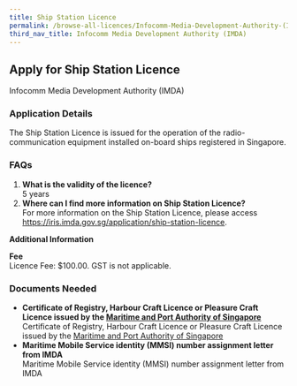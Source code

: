 ```yaml
---
title: Ship Station Licence
permalink: /browse-all-licences/Infocomm-Media-Development-Authority-(IMDA)/Ship-Station-Licence
third_nav_title: Infocomm Media Development Authority (IMDA)
---
```


## Apply for Ship Station Licence

Infocomm Media Development Authority (IMDA)

<!-- {% include button.html text="Apply on GoBusiness Dashboard" src="https://dashboard.gobusiness.gov.sg/task-details/shipstation" type="primary" %} -->

<H3>Application Details</H3>

<p>The Ship Station Licence is issued for the operation of the radio-communication equipment installed on-board ships registered in Singapore.
</p>


<h3>FAQs</h3>
<ol>
    <li>
        <strong>What is the validity of the licence?</strong>
        <br>5 years
    </li>
    <li>
        <strong>Where can I find more information on Ship Station Licence?</strong>
        <br>For more information on the Ship Station Licence, please access <a href="https://iris.imda.gov.sg/application/ship-station-licence" target="_blank" rel="noopener">https://iris.imda.gov.sg/application/ship-station-licence</a>.
    </li>
</ol>

<strong>Additional Information</strong>

<p>
    <strong>Fee</strong>
    <br>Licence Fee: $100.00. GST is not applicable.
</p>

<H3>Documents Needed</H3>

<ul>
    <li>
        <strong>Certificate of Registry, Harbour Craft Licence or Pleasure Craft Licence issued by the <a href="https://www.mpa.gov.sg/home" target="_blank" rel="noopener">Maritime and Port Authority of Singapore</a></strong>
        <br>Certificate of Registry, Harbour Craft Licence or Pleasure Craft Licence issued by the <a href="https://www.mpa.gov.sg/home" target="_blank" rel="noopener">Maritime and Port Authority of Singapore</a>
    </li>
    <li>
        <strong>Maritime Mobile Service identity (MMSI) number assignment letter from IMDA</strong>
        <br>Maritime Mobile Service identity (MMSI) number assignment letter from IMDA
    </li>
</ul>
